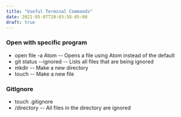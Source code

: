 ```yaml
---
title: "Useful Terminal Commands"
date: 2021-05-07T20:03:58-05:00
draft: true
---
```

### Open with specific program
- open file -a Atom -- Opens a file using Atom instead of the default
- git status --ignored  -- Lists all files that are being ignored
- mkdir -- Make a new directory
- touch -- Make a new file

### GitIgnore
- touch .gitignore
- /directory -- All files in the directory are ignored
